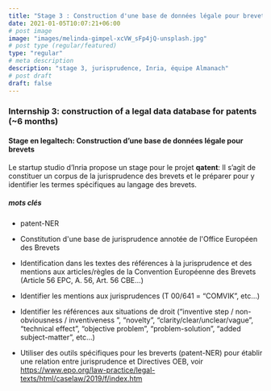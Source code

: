```yaml
---
title: "Stage 3 : Construction d'une base de données légale pour brevets (6 mois)"
date: 2021-01-05T10:07:21+06:00
# post image
image: "images/melinda-gimpel-xcVW_sFp4jQ-unsplash.jpg"
# post type (regular/featured)
type: "regular"
# meta description
description: "stage 3, jurisprudence, Inria, équipe Almanach"
# post draft
draft: false
---
```


### Internship 3: construction of a legal data database for patents (~6 months)

#### Stage en legaltech: Construction d’une base de données légale pour brevets

Le startup studio d’Inria propose un stage pour le projet **qatent**: Il s’agit de constituer un corpus de la jurisprudence des brevets et le préparer pour y identifier les termes spécifiques au langage des brevets.

##### mots clés
* patent-NER 
* Constitution d'une base de jurisprudence annotée de l'Office Européen des Brevets
* Identification dans les textes des références à la jurisprudence et des mentions aux articles/règles de la Convention Européenne des Brevets (Article 56 EPC, A. 56, Art. 56 CBE…)
* Identifier les mentions aux jurisprudences (T 00/641 = “COMVIK”, etc…)
* Identifier les références aux situations de droit (“inventive step / non-obviousness / inventiveness ”, “novelty”, “clarity/clear/unclear/vague”, “technical effect”, “objective problem”, “problem-solution”, “added subject-matter”, etc...)

* Utiliser des outils spécifiques pour les breverts (patent-NER) pour établir une relation entre jurisprudence et Directives OEB, voir https://www.epo.org/law-practice/legal-texts/html/caselaw/2019/f/index.htm 

<!-- 
Feedback legal intelligent avant soumission de demande de brevet
prédiction de l’examination de brevets
Création d’un corpus des étapes d’examination de brevets : 
versions alignées de la demande
Annotation du retour des examinateurs dans le texte original
Visualisation des changements
Prédiction des régions susceptibles à changer
Prédiction des changements -->

